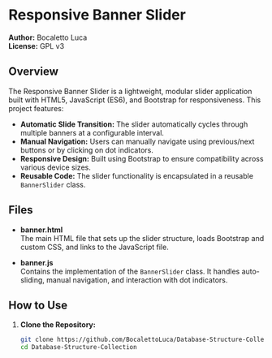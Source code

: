 # Responsive Banner Slider

**Author:** Bocaletto Luca  
**License:** GPL v3

## Overview

The Responsive Banner Slider is a lightweight, modular slider application built with HTML5, JavaScript (ES6), and Bootstrap for responsiveness. This project features:

- **Automatic Slide Transition:** The slider automatically cycles through multiple banners at a configurable interval.
- **Manual Navigation:** Users can manually navigate using previous/next buttons or by clicking on dot indicators.
- **Responsive Design:** Built using Bootstrap to ensure compatibility across various device sizes.
- **Reusable Code:** The slider functionality is encapsulated in a reusable `BannerSlider` class.

## Files

- **banner.html**  
  The main HTML file that sets up the slider structure, loads Bootstrap and custom CSS, and links to the JavaScript file.

- **banner.js**  
  Contains the implementation of the `BannerSlider` class. It handles auto-sliding, manual navigation, and interaction with dot indicators.

## How to Use

1. **Clone the Repository:**

   ```bash
   git clone https://github.com/BocalettoLuca/Database-Structure-Collection.git
   cd Database-Structure-Collection
